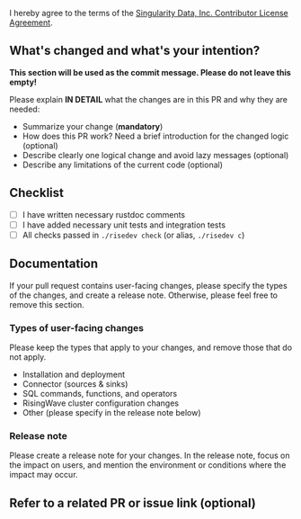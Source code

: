 I hereby agree to the terms of the [Singularity Data, Inc. Contributor License Agreement](https://gist.github.com/skyzh/0663682a70b0edde7ae991492f2314cb#file-s9y_cla).

## What's changed and what's your intention?

**This section will be used as the commit message. Please do not leave this empty!**

Please explain **IN DETAIL** what the changes are in this PR and why they are needed:

- Summarize your change (**mandatory**)
- How does this PR work? Need a brief introduction for the changed logic (optional)
- Describe clearly one logical change and avoid lazy messages (optional)
- Describe any limitations of the current code (optional)

## Checklist

- [ ] I have written necessary rustdoc comments
- [ ] I have added necessary unit tests and integration tests
- [ ] All checks passed in `./risedev check` (or alias, `./risedev c`)

## Documentation

If your pull request contains user-facing changes, please specify the types of the changes, and create a release note. Otherwise, please feel free to remove this section.

### Types of user-facing changes

Please keep the types that apply to your changes, and remove those that do not apply.

* Installation and deployment 
* Connector (sources & sinks)
* SQL commands, functions, and operators
* RisingWave cluster configuration changes
* Other (please specify in the release note below)

### Release note

Please create a release note for your changes. In the release note, focus on the impact on users, and mention the environment or conditions where the impact may occur.

## Refer to a related PR or issue link (optional)
